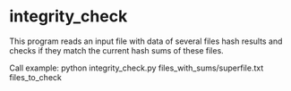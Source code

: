 # integrity_check
This program reads an input file with data of several files hash results and checks if they match the current hash sums of these files. 

Call example: python integrity_check.py files_with_sums/superfile.txt files_to_check 
